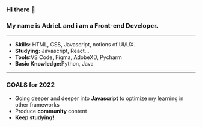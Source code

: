 ### Hi there 👋
### My name is AdrieL and i am a Front-end Developer.
<hr>

<ul>
  <li><b>Skills:</b> HTML, CSS, Javascript, notions of UI/UX.</li>
  <li><b>Studying:</b> Javascript, React...</li>
  <li><b>Tools</b>:VS Code, Figma, AdobeXD, Pycharm</li>
  <li><b>Basic Knowledge:</b>Python, Java</li>
</ul>
<hr>

### GOALS for 2022
<ul>
  <li>Going deeper and deeper into <b>Javascript</b> to optimize my learning in other frameworks</li>
  <li>Produce <b>community</b> content</li>
  <li><b>Keep studying!</b></li>
  


